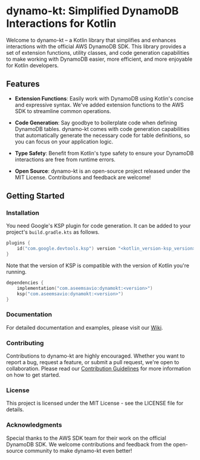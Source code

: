 # dynamo-kt: Simplified DynamoDB Interactions for Kotlin

Welcome to dynamo-kt – a Kotlin library that simplifies and enhances interactions with the official AWS DynamoDB SDK.
This library provides a set of extension functions, utility classes, and code generation capabilities to make working
with DynamoDB easier, more efficient, and more enjoyable for Kotlin developers.

## Features

* **Extension Functions**: Easily work with DynamoDB using Kotlin's concise and expressive syntax. We've added extension functions to the AWS SDK to streamline common operations.

* **Code Generation**: Say goodbye to boilerplate code when defining DynamoDB tables. dynamo-kt comes with code generation capabilities that automatically generate the necessary code for table definitions, so you can focus on your application logic.

* **Type Safety**: Benefit from Kotlin's type safety to ensure your DynamoDB interactions are free from runtime errors.

* **Open Source**: dynamo-kt is an open-source project released under the MIT License. Contributions and feedback are welcome!

## Getting Started

### Installation

You need Google's KSP plugin for code generation. It can be added to your project's `build.gradle.kts` as follows.

```kotlin
plugins {
    id("com.google.devtools.ksp") version "<kotlin_version-ksp_version>"
}
```
Note that the version of KSP is compatible with the version of Kotlin you're running.

```kotlin
dependencies {
    implementation("com.aseemsavio:dynamokt:<version>")
    ksp("com.aseemsavio:dynamokt:<version>")
}
```
### Documentation

For detailed documentation and examples, please visit our [Wiki]().

### Contributing

Contributions to dynamo-kt are highly encouraged. Whether you want to report a bug, request a feature, or submit a pull request, we're open to collaboration. Please read our [Contribution Guidelines](CONTRIBUTING.md) for more information on how to get started.

### License

This project is licensed under the MIT License - see the LICENSE file for details.

### Acknowledgments

Special thanks to the AWS SDK team for their work on the official DynamoDB SDK.
We welcome contributions and feedback from the open-source community to make dynamo-kt even better!


